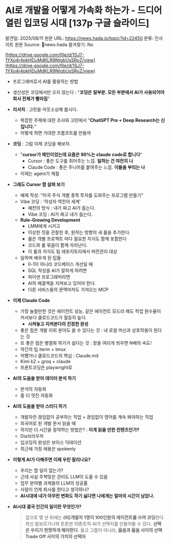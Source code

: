 # AI로 개발을 어떻게 가속화 하는가 - 드디어 열린 입코딩 시대 [137p 구글 슬라이드]

발견일: 2025/08/11
원문 URL: https://news.hada.io/topic?id=22450
분류: 인사이트
원문 Source: 🔗news.hada
즐겨찾기: No

[](https://social.news.hada.io/topic/22450)

[https://drive.google.com/file/d/1SJ7-1YXo4r4pkHDuMdKLR9NtgbUsSRoZ/view](https://drive.google.com/file/d/1SJ7-1YXo4r4pkHDuMdKLR9NtgbUsSRoZ/view)

- 프로그래머로서 AI를 활용하는 방법
- 생산성은 코딩에서만 오지 않는다 : "**코딩은 일부분. 모든 부분에서 AI가 사용되어야 회사 전체가 빨라짐**"
- **리서치** : 고민을 아웃소싱해 봅시다.
    - 복잡한 주제에 대한 조사와 고민에서 "**ChatGPT Pro + Deep Research는 신입니다.**"
    - 어떻게 하면 거대한 프롬프트를 만들까
- **코딩** : 그럼 이제 코딩을 해보자.
    - "**cursor가 메인이었는데 요즘은 90%는 claude code로 합니다**"
        - Cursor : 좋은 도구를 쥐어주는 느낌. **일하는 건 여전히 나**
        - Claude Code : 좋은 주니어를 붙여주는 느낌. **이들을 부리는 나**
    - 이제는 agent가 제철
- **그래도 Cursor 함 살펴 보기**
    - 예제 작성: "미국 주식 개별 종목 투자를 도와주는 프로그램 만들기"
    - Vibe 코딩 : ‘작성자 역전의 세계’
        - 예전의 방식 ­: 내가 짜고 AI가 돕는다.
        - Vibe 코딩 : AI가 짜고 내가 돕는다.
    - **Rule-Growing Development**
        - LMM에게 시키고
        - 이상한 짓을 관찰한 후, 원하는 방향의 새 룰을 추가한다.
        - 룰은 개별 프로젝트 마다 필요한 지식도 함께 포함한다
        - 코드와 룰 묶음이 함께 자라난다.
        - 이 룰과 지식도 팀 레포지토리에서 버전관리 대상
    - 일하며 배우게 된 팁들
        - 0-1이 아니라 코드베이스 개선일 때
        - SQL 작성을 AI가 잘하게 하려면
        - 파이썬 프로그래머라면
        - AI의 해결책을 지켜보고 있어야 한다.
        - 다른 서비스들의 문맥마저도 가져오는 MCP
- **이제 Claude Code**
    - 가장 놀랄만한 것은 에이전트 성능. 같은 에이전트 모드라 해도 작업 완수율이 커서보다 클로드코드가 월등히 높다.
        - **시켜놓고 지켜본다의 진정한 완성**
    - 좋은 점은 개발 이외 분야도 쓸 수 있다는 것 : 내 로컬 머신과 상호작용이 된다는 것
    - 또 좋은 점은 병렬화 하기가 쉽다는 것 : 창을 여러개 띄우면 N배의 속도!
    - 약간의 팁 iterm + tmux
    - 어쨌거나 클로드코드의 핵심 : Claude.md
    - Kimi k2 + groq + claude
    - 프론트코딩은 playwright로
- **AI의 도움을 받아 데이터 분석 하기**
    - 분석의 자동화
    - 좀 더 멋진 자동화
- **AI의 도움을 받아 스터디 하기**
    - 개발자란 끊임없이 공부하는 직업 = 끊임없이 영어를 계속 봐야하는 직업
    - 외국어로 된 개발 문서 읽을 때
    - 하지만 더 시간을 절약하는 방법은? : **이게 읽을 만한 컨텐츠인가?**
    - Dia브라우저
    - 입코딩의 완성은 보이스 딕테이션
    - 최근에 가장 애용은 spokenly
- **이렇게 AI가 다해주면 이제 우린 잘리나요?**
    - 우리는 할 일이 없는가?
    - 근데 사실 주책맞은 관리도 LLM이 도울 수 있음
    - 업무 분야별 과제들의 LLM의 성공률
    - 사람이 언제 퇴사를 한다고 생각하나?
    - **AI시대에 내가 아무런 변화도 하기 싫다면 나에게는 얼마의 시간이 남았나.**
- **AI시대 결국 인간의 일이란 무엇인가?**
    
    > 앞으로 몇 년 뒤에는 **(비)개발자 1명이 100인분의 에이전트를 쓰며 코딩**한다.
    최신 람보르기니와 튼튼한 10톤트럭 AI가 선택지를 만들어줄 수 있다. **선택은 우리가 현명하게 해야한다.**
    옳고 그름이 아니라, **옳음과 옳음 사이의 선택**
    **Trade Off 사이의 가치의 선택자**
    >